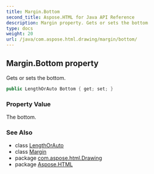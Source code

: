 ```yaml
---
title: Margin.Bottom
second_title: Aspose.HTML for Java API Reference
description: Margin property. Gets or sets the bottom
type: docs
weight: 20
url: /java/com.aspose.html.drawing/margin/bottom/
---
```

## Margin.Bottom property

Gets or sets the bottom.

```java
public LengthOrAuto Bottom { get; set; }
```

### Property Value

The bottom.

### See Also

* class [LengthOrAuto](../../lengthorauto/)
* class [Margin](../)
* package [com.aspose.html.Drawing](../../margin/)
* package [Aspose.HTML](../../../)
